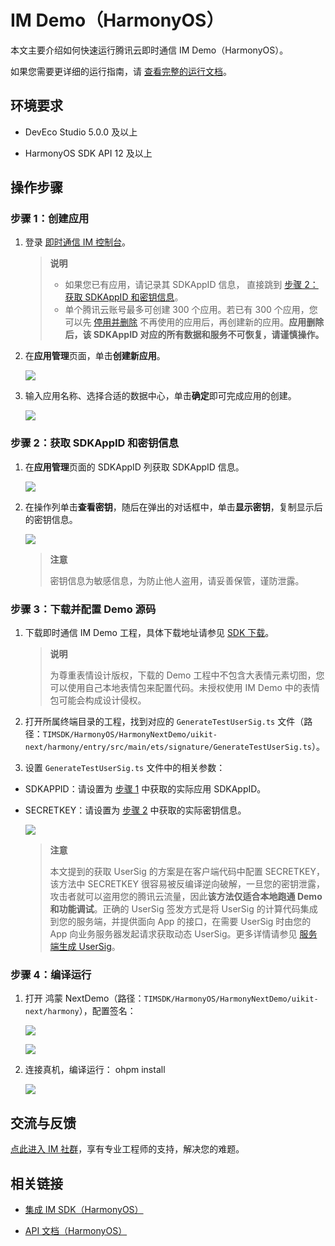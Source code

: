 # IM Demo（HarmonyOS）

本文主要介绍如何快速运行腾讯云即时通信 IM Demo（HarmonyOS）。

如果您需要更详细的运行指南，请 [查看完整的运行文档](https://cloud.tencent.com/document/product/269/103557)。

## 环境要求

- DevEco Studio 5.0.0 及以上

- HarmonyOS SDK API 12 及以上

## 操作步骤

### 步骤 1：创建应用

1. 登录 [即时通信 IM 控制台](https://console.cloud.tencent.com/im)。

   > **说明**
   >
   > - 如果您已有应用，请记录其 SDKAppID 信息， 直接跳到 [步骤 2：获取 SDKAppID 和密钥信息](#步骤-2获取-sdkappid-和密钥信息)。
   > - 单个腾讯云账号最多可创建 300 个应用。若已有 300 个应用，您可以先 [停用并删除](https://cloud.tencent.com/document/product/269/32578#.E5.81.9C.E7.94.A8.2F.E5.88.A0.E9.99.A4.E5.BA.94.E7.94.A8) 不再使用的应用后，再创建新的应用。**应用删除后，该 SDKAppID 对应的所有数据和服务不可恢复，请谨慎操作。**

2. 在**应用管理**页面，单击**创建新应用**。

   ![](https://im.sdk.qcloud.com/doc/HarmonyOS/doc-image/1.png)

3. 输入应用名称、选择合适的数据中心，单击**确定**即可完成应用的创建。

   ![](https://im.sdk.qcloud.com/doc/HarmonyOS/doc-image/2.png)

### 步骤 2：获取 SDKAppID 和密钥信息

1. 在**应用管理**页面的 SDKAppID 列获取 SDKAppID 信息。

   ![](https://im.sdk.qcloud.com/doc/HarmonyOS/doc-image/3.png.jpeg)

2. 在操作列单击**查看密钥**，随后在弹出的对话框中，单击**显示密钥**，复制显示后的密钥信息。

   ![](https://im.sdk.qcloud.com/doc/HarmonyOS/doc-image/4.png.jpeg)

   > **注意**
   >
   > 密钥信息为敏感信息，为防止他人盗用，请妥善保管，谨防泄露。

### 步骤 3：下载并配置 Demo 源码

1. 下载即时通信 IM Demo 工程，具体下载地址请参见 [SDK 下载](https://cloud.tencent.com/document/product/269/36887)。

   > **说明**
   >
   > 为尊重表情设计版权，下载的 Demo 工程中不包含大表情元素切图，您可以使用自己本地表情包来配置代码。未授权使用 IM Demo 中的表情包可能会构成设计侵权。

2. 打开所属终端目录的工程，找到对应的 `GenerateTestUserSig.ts` 文件（路径：`TIMSDK/HarmonyOS/HarmonyNextDemo/uikit-next/harmony/entry/src/main/ets/signature/GenerateTestUserSig.ts`）。

3. 设置 `GenerateTestUserSig.ts` 文件中的相关参数：

- SDKAPPID：请设置为 [步骤 1](#步骤-1创建应用) 中获取的实际应用 SDKAppID。

- SECRETKEY：请设置为 [步骤 2](#步骤-2获取-sdkappid-和密钥信息) 中获取的实际密钥信息。

  ![](https://im.sdk.qcloud.com/doc/HarmonyOS/doc-image/5.png)

  > **注意**
  >
  > 本文提到的获取 UserSig 的方案是在客户端代码中配置 SECRETKEY，该方法中 SECRETKEY 很容易被反编译逆向破解，一旦您的密钥泄露，攻击者就可以盗用您的腾讯云流量，因此**该方法仅适合本地跑通 Demo 和功能调试**。正确的 UserSig 签发方式是将 UserSig 的计算代码集成到您的服务端，并提供面向 App 的接口，在需要 UserSig 时由您的 App 向业务服务器发起请求获取动态 UserSig。更多详情请参见 [服务端生成 UserSig](https://cloud.tencent.com/document/product/269/32688#GeneratingdynamicUserSig)。

### 步骤 4：编译运行

1. 打开 鸿蒙 NextDemo（路径：`TIMSDK/HarmonyOS/HarmonyNextDemo/uikit-next/harmony`），配置签名：

   ![](https://im.sdk.qcloud.com/doc/HarmonyOS/doc-image/6.png)

   ![](https://im.sdk.qcloud.com/doc/HarmonyOS/doc-image/7.png)

2. 连接真机，编译运行：  ohpm install

   ![](https://im.sdk.qcloud.com/doc/HarmonyOS/doc-image/8.png)

## 交流与反馈

[点此进入 IM 社群](https://zhiliao.qq.com/s/c5GY7HIM62CK)，享有专业工程师的支持，解决您的难题。

## 相关链接

- [集成 IM SDK（HarmonyOS）](https://cloud.tencent.com/document/product/269/103558)

- [API 文档（HarmonyOS）](https://cloud.tencent.com/document/product/269/103559)
